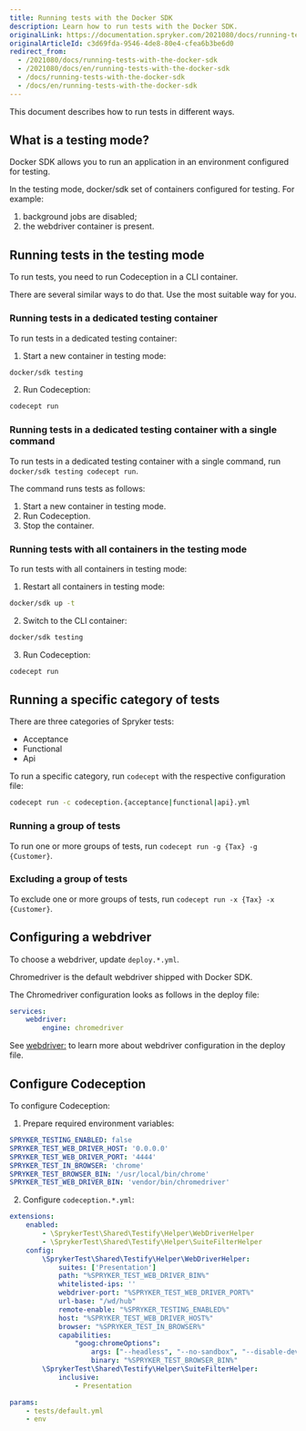```yaml
---
title: Running tests with the Docker SDK
description: Learn how to run tests with the Docker SDK.
originalLink: https://documentation.spryker.com/2021080/docs/running-tests-with-the-docker-sdk
originalArticleId: c3d69fda-9546-4de8-80e4-cfea6b3be6d0
redirect_from:
  - /2021080/docs/running-tests-with-the-docker-sdk
  - /2021080/docs/en/running-tests-with-the-docker-sdk
  - /docs/running-tests-with-the-docker-sdk
  - /docs/en/running-tests-with-the-docker-sdk
---
```


This document describes how to run tests in different ways.

## What is a testing mode?

Docker SDK allows you to run an application in an environment configured for testing.

In the testing mode, docker/sdk set of containers configured for testing. For example:
1. background jobs are disabled;
2. the webdriver container is present.



## Running tests in the testing mode

To run tests, you need to run Codeception in a CLI container.

There are several similar ways to do that. Use the most suitable way for you.

### Running tests in a dedicated testing container

To run tests in a dedicated testing container:

1. Start a new container in testing mode:
```bash
docker/sdk testing
```

2. Run Codeception:
```bash
codecept run
```

### Running tests in a dedicated testing container with a single command

To run tests in a dedicated testing container with a single command, run `docker/sdk testing codecept run`.

The command runs tests as follows:

1. Start a new container in testing mode.
2. Run Codeception.
3. Stop the container.

### Running tests with all containers in the testing mode

To run tests with all containers in testing mode:

1. Restart all containers in testing mode:

```bash
docker/sdk up -t
```
2. Switch to the CLI container:
```bash
docker/sdk testing
```
3. Run Codeception:
```bash
codecept run
```


## Running a specific category of tests

There are three categories of Spryker tests:
* Acceptance
* Functional
* Api

To run a specific category, run `codecept` with the respective configuration file:
```bash
codecept run -c codeception.{acceptance|functional|api}.yml
```

### Running a group of tests

To run one or more groups of tests, run `codecept run -g {Tax} -g {Customer}`.

### Excluding a group of tests

To exclude one or more groups of tests, run `codecept run -x {Tax} -x {Customer}`.


## Configuring a webdriver

To choose a webdriver, update `deploy.*.yml`.

Chromedriver is the default webdriver shipped with Docker SDK.

The Chromedriver configuration looks as follows in the deploy file:
```yaml
services:
    webdriver:
        engine: chromedriver
```        

See [webdriver:](/docs/scos/dev/the-docker-sdk/{{page.version}}/deploy-file-reference-1.0.html#webdriver) to learn more about webdriver configuration in the deploy file.

## Configure Codeception

To configure Codeception:

1. Prepare required environment variables:
```yaml
SPRYKER_TESTING_ENABLED: false
SPRYKER_TEST_WEB_DRIVER_HOST: '0.0.0.0'
SPRYKER_TEST_WEB_DRIVER_PORT: '4444'
SPRYKER_TEST_IN_BROWSER: 'chrome'
SPRYKER_TEST_BROWSER_BIN: '/usr/local/bin/chrome'
SPRYKER_TEST_WEB_DRIVER_BIN: 'vendor/bin/chromedriver'
```

2. Configure `codeception.*.yml`:
```yaml
extensions:
    enabled:
        - \SprykerTest\Shared\Testify\Helper\WebDriverHelper
        - \SprykerTest\Shared\Testify\Helper\SuiteFilterHelper
    config:
        \SprykerTest\Shared\Testify\Helper\WebDriverHelper:
            suites: ['Presentation']
            path: "%SPRYKER_TEST_WEB_DRIVER_BIN%"
            whitelisted-ips: ''
            webdriver-port: "%SPRYKER_TEST_WEB_DRIVER_PORT%"
            url-base: "/wd/hub"
            remote-enable: "%SPRYKER_TESTING_ENABLED%"
            host: "%SPRYKER_TEST_WEB_DRIVER_HOST%"
            browser: "%SPRYKER_TEST_IN_BROWSER%"
            capabilities:
                "goog:chromeOptions":
                    args: ["--headless", "--no-sandbox", "--disable-dev-shm-usage"]
                    binary: "%SPRYKER_TEST_BROWSER_BIN%"
        \SprykerTest\Shared\Testify\Helper\SuiteFilterHelper:
            inclusive:
                - Presentation

params:
    - tests/default.yml
    - env
```
